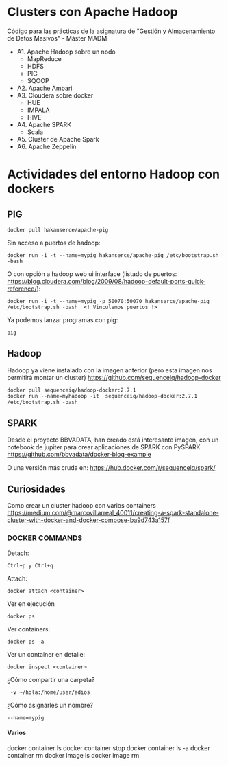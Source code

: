 # Clusters con Apache Hadoop 
Código para las prácticas de la asignatura de "Gestión y Almacenamiento de Datos Masivos" - Máster MADM

- A1. Apache Hadoop sobre un nodo
  - MapReduce
  - HDFS
  - PIG
  - SQOOP
- A2. Apache Ambari 
- A3. Cloudera sobre docker
  - HUE
  - IMPALA
  - HIVE
- A4. Apache SPARK
   - Scala
- A5. Cluster de Apache Spark
- A6. Apache Zeppelin



# Actividades del entorno Hadoop con dockers

## PIG


```
docker pull hakanserce/apache-pig
```

Sin acceso a puertos de hadoop:
```
docker run -i -t --name=mypig hakanserce/apache-pig /etc/bootstrap.sh -bash
```

O con opción a hadoop web ui interface (listado de puertos: https://blog.cloudera.com/blog/2009/08/hadoop-default-ports-quick-reference/):

```
docker run -i -t --name=mypig -p 50070:50070 hakanserce/apache-pig /etc/bootstrap.sh -bash  <! Vinculemos puertos !>
```

Ya podemos lanzar programas con pig:
```
pig
```



## Hadoop

Hadoop ya viene instalado con la imagen anterior (pero esta imagen nos permitirá montar un cluster)
https://github.com/sequenceiq/hadoop-docker

```
docker pull sequenceiq/hadoop-docker:2.7.1
docker run --name=myhadoop -it  sequenceiq/hadoop-docker:2.7.1  /etc/bootstrap.sh -bash
```

## SPARK

Desde el proyecto BBVADATA, han creado está interesante imagen, con un notebook de jupiter para crear aplicaciones de SPARK con PySPARK
https://github.com/bbvadata/docker-blog-example

O una versión más cruda en:
https://hub.docker.com/r/sequenceiq/spark/


## Curiosidades
Como crear un cluster hadoop con varios containers
https://medium.com/@marcovillarreal_40011/creating-a-spark-standalone-cluster-with-docker-and-docker-compose-ba9d743a157f


### DOCKER COMMANDS

Detach:
```
Ctrl+p y Ctrl+q 
```

Attach:
```
docker attach <container>
```

Ver en ejecución
```
docker ps 
```

Ver containers:
```
docker ps -a
```

Ver un container en detalle:
```
docker inspect <container>
```

¿Cómo compartir una carpeta?
```
 -v ~/hola:/home/user/adios
 ```

¿Cómo asignarles un nombre?
```
--name=mypig 
```

#### Varios
docker container ls
docker container stop <container>
docker container ls -a
docker container rm <container>
docker image ls
docker image rm <image>
